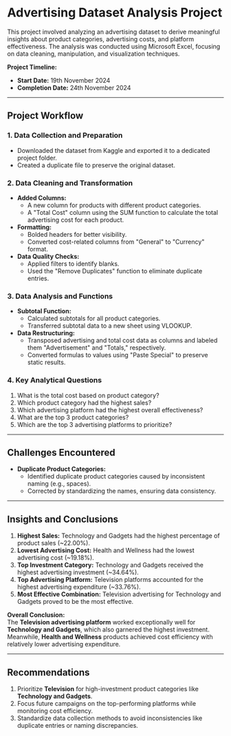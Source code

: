 # Advertising Dataset Analysis Project

This project involved analyzing an advertising dataset to derive meaningful insights about product categories, advertising costs, and platform effectiveness. The analysis was conducted using Microsoft Excel, focusing on data cleaning, manipulation, and visualization techniques.  

**Project Timeline:**  
- **Start Date:** 19th November 2024  
- **Completion Date:** 24th November 2024  

---

## Project Workflow

### **1. Data Collection and Preparation**  
- Downloaded the dataset from Kaggle and exported it to a dedicated project folder.  
- Created a duplicate file to preserve the original dataset.  

### **2. Data Cleaning and Transformation**  
- **Added Columns:**  
  - A new column for products with different product categories.  
  - A "Total Cost" column using the SUM function to calculate the total advertising cost for each product.  
- **Formatting:**  
  - Bolded headers for better visibility.  
  - Converted cost-related columns from "General" to "Currency" format.  
- **Data Quality Checks:**  
  - Applied filters to identify blanks.  
  - Used the "Remove Duplicates" function to eliminate duplicate entries.  

### **3. Data Analysis and Functions**  
- **Subtotal Function:**  
  - Calculated subtotals for all product categories.  
  - Transferred subtotal data to a new sheet using VLOOKUP.  
- **Data Restructuring:**  
  - Transposed advertising and total cost data as columns and labeled them "Advertisement" and "Totals," respectively.  
  - Converted formulas to values using "Paste Special" to preserve static results.  

### **4. Key Analytical Questions**  
1. What is the total cost based on product category?  
2. Which product category had the highest sales?  
3. Which advertising platform had the highest overall effectiveness?  
4. What are the top 3 product categories?  
5. Which are the top 3 advertising platforms to prioritize?  

---

## Challenges Encountered  
- **Duplicate Product Categories:**  
  - Identified duplicate product categories caused by inconsistent naming (e.g., spaces).  
  - Corrected by standardizing the names, ensuring data consistency.

---

## Insights and Conclusions  
1. **Highest Sales:** Technology and Gadgets had the highest percentage of product sales (~22.00%).  
2. **Lowest Advertising Cost:** Health and Wellness had the lowest advertising cost (~19.18%).  
3. **Top Investment Category:** Technology and Gadgets received the highest advertising investment (~34.64%).  
4. **Top Advertising Platform:** Television platforms accounted for the highest advertising expenditure (~33.76%).  
5. **Most Effective Combination:** Television advertising for Technology and Gadgets proved to be the most effective.  

**Overall Conclusion:**  
The **Television advertising platform** worked exceptionally well for **Technology and Gadgets**, which also garnered the highest investment. Meanwhile, **Health and Wellness** products achieved cost efficiency with relatively lower advertising expenditure.  

---

## Recommendations  
1. Prioritize **Television** for high-investment product categories like **Technology and Gadgets**.  
2. Focus future campaigns on the top-performing platforms while monitoring cost efficiency.  
3. Standardize data collection methods to avoid inconsistencies like duplicate entries or naming discrepancies.
